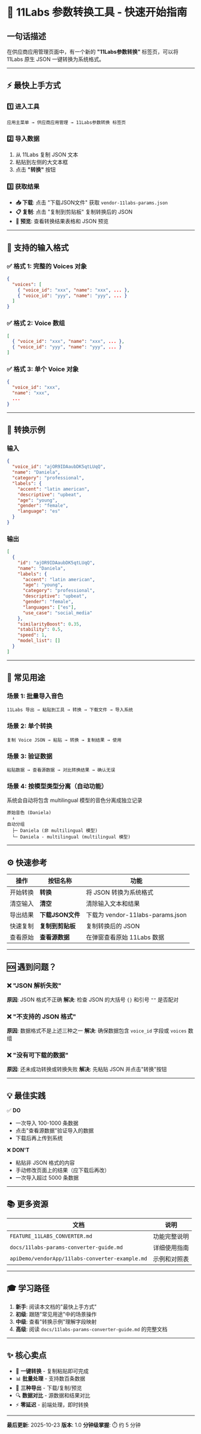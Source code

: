# 🚀 11Labs 参数转换工具 - 快速开始指南

## 一句话描述
在供应商应用管理页面中，有一个新的 **"11Labs参数转换"** 标签页，可以将 11Labs 原生 JSON 一键转换为系统格式。

---

## ⚡ 最快上手方式

### 1️⃣ 进入工具
```
应用主菜单 → 供应商应用管理 → 11Labs参数转换 标签页
```

### 2️⃣ 导入数据
1. 从 11Labs 复制 JSON 文本
2. 粘贴到左侧的大文本框
3. 点击 **"转换"** 按钮

### 3️⃣ 获取结果
- **📥 下载**: 点击 "下载JSON文件" 获取 `vendor-11labs-params.json`
- **📋 复制**: 点击 "复制到剪贴板" 复制转换后的 JSON
- **👀 预览**: 查看转换结果表格和 JSON 预览

---

## 📝 支持的输入格式

### ✅ 格式 1: 完整的 Voices 对象
```json
{
  "voices": [
    { "voice_id": "xxx", "name": "xxx", ... },
    { "voice_id": "yyy", "name": "yyy", ... }
  ]
}
```

### ✅ 格式 2: Voice 数组
```json
[
  { "voice_id": "xxx", "name": "xxx", ... },
  { "voice_id": "yyy", "name": "yyy", ... }
]
```

### ✅ 格式 3: 单个 Voice 对象
```json
{
  "voice_id": "xxx",
  "name": "xxx",
  ...
}
```

---

## 🔄 转换示例

### 输入
```json
{
  "voice_id": "ajOR9IDAaubDK5qtLUqQ",
  "name": "Daniela",
  "category": "professional",
  "labels": {
    "accent": "latin american",
    "descriptive": "upbeat",
    "age": "young",
    "gender": "female",
    "language": "es"
  }
}
```

### 输出
```json
[
  {
    "id": "ajOR9IDAaubDK5qtLUqQ",
    "name": "Daniela",
    "labels": {
      "accent": "latin american",
      "age": "young",
      "category": "professional",
      "descriptive": "upbeat",
      "gender": "female",
      "languages": ["es"],
      "use_case": "social_media"
    },
    "similarityBoost": 0.35,
    "stability": 0.5,
    "speed": 1,
    "model_list": []
  }
]
```

---

## 🎯 常见用途

### 场景 1: 批量导入音色
```
11Labs 导出 → 粘贴到工具 → 转换 → 下载文件 → 导入系统
```

### 场景 2: 单个转换
```
复制 Voice JSON → 粘贴 → 转换 → 复制结果 → 使用
```

### 场景 3: 验证数据
```
粘贴数据 → 查看源数据 → 对比转换结果 → 确认无误
```

### 场景 4: 按模型类型分离（自动功能）
系统会自动将包含 multilingual 模型的音色分离成独立记录
```
原始音色 (Daniela) 
  ↓
自动分组
  ├─ Daniela (非 multilingual 模型)
  └─ Daniela - multilingual (multilingual 模型)
```

---

## ⚙️ 快速参考

| 操作 | 按钮名称 | 功能 |
|------|--------|------|
| 开始转换 | **转换** | 将 JSON 转换为系统格式 |
| 清空输入 | **清空** | 清除输入文本和结果 |
| 导出结果 | **下载JSON文件** | 下载为 vendor-11labs-params.json |
| 快速复制 | **复制到剪贴板** | 复制转换后的 JSON |
| 查看原始 | **查看源数据** | 在弹窗查看原始 11Labs 数据 |

---

## 🆘 遇到问题？

### ❌ "JSON 解析失败"
**原因**: JSON 格式不正确
**解决**: 检查 JSON 的大括号 `{}` 和引号 `""` 是否配对

### ❌ "不支持的 JSON 格式"
**原因**: 数据格式不是上述三种之一
**解决**: 确保数据包含 `voice_id` 字段或 `voices` 数组

### ❌ "没有可下载的数据"
**原因**: 还未成功转换或转换失败
**解决**: 先粘贴 JSON 并点击"转换"按钮

---

## 💡 最佳实践

✅ **DO**
- 一次导入 100-1000 条数据
- 点击"查看源数据"验证导入的数据
- 下载后再上传到系统

❌ **DON'T**
- 粘贴非 JSON 格式的内容
- 手动修改页面上的结果（应下载后再改）
- 一次导入超过 5000 条数据

---

## 📚 更多资源

| 文档 | 说明 |
|------|------|
| `FEATURE_11LABS_CONVERTER.md` | 功能完整说明 |
| `docs/11labs-params-converter-guide.md` | 详细使用指南 |
| `apiDemo/vendorApp/11labs-converter-example.md` | 示例和对照表 |

---

## 🎓 学习路径

1. **新手**: 阅读本文档的"最快上手方式"
2. **初级**: 跟随"常见用途"中的场景操作
3. **中级**: 查看"转换示例"理解字段映射
4. **高级**: 阅读 `docs/11labs-params-converter-guide.md` 的完整文档

---

## ✨ 核心卖点

- 🎯 **一键转换** - 复制粘贴即可完成
- 📊 **批量处理** - 支持数百条数据
- 💾 **三种导出** - 下载/复制/预览
- 🔍 **数据对比** - 源数据和结果对比
- ⚡ **零延迟** - 前端处理，即时转换

---

**最后更新**: 2025-10-23
**版本**: 1.0
**分钟级掌握**: ⏱️ 约 5 分钟
